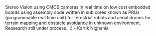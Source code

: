 Stereo Vision using CMOS cameras in real time on low cost embedded boards using assembly code written in sub cores known as PRUs (programmable real time unit) for terestrial robots and aerial drones for terrain mapping and obstacle avoidance in unknown environment.
Reasearch still under process.. :)
                                                                                  - Kartik Nighania
    
